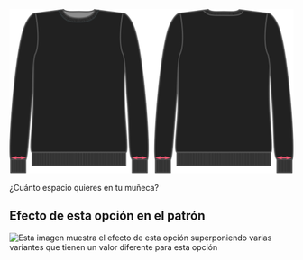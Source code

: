 ![Holgura de muñeca](cuffease.svg)

¿Cuánto espacio quieres en tu muñeca?

## Efecto de esta opción en el patrón

![Esta imagen muestra el efecto de esta opción superponiendo varias variantes que tienen un valor diferente para esta opción](sven\_cuffease\_sample.svg "Efecto de esta opción en el patrón")
